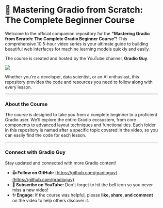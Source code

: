 # 🚀 Mastering Gradio from Scratch: The Complete Beginner Course

Welcome to the official companion repository for the **"Mastering Gradio from Scratch: The Complete Gradio Beginner Course"**\! This comprehensive 10.5-hour video series is your ultimate guide to building beautiful web interfaces for machine learning models quickly and easily.

The course is created and hosted by the YouTube channel, **Gradio Guy**.

![](https://i.ytimg.com/an_webp/KqAjmpLxV6w/mqdefault_6s.webp?du=3000&sqp=CNCtosUG&rs=AOn4CLDFhRisr_db8MEBT9AAJrfTV-ML9A)

Whether you're a developer, data scientist, or an AI enthusiast, this repository provides the code and resources you need to follow along with every lesson.

-----

### About the Course

The course is designed to take you from a complete beginner to a proficient Gradio user. We'll explore the entire Gradio ecosystem, from core components to advanced layout techniques and functionalities. Each folder in this repository is named after a specific topic covered in the video, so you can easily find the code for each lesson.

-----

### Connect with Gradio Guy

Stay updated and connected with more Gradio content\!

  * **👍 Follow on GitHub:** [https://github.com/gradioguy](https://github.com/gradioguy)
  * **🚀 Subscribe on YouTube:** Don't forget to hit the bell icon so you never miss a new video\!
  * **✨ Engage:** If the course was helpful, please **like, share, and comment** on the video to help others discover it.
